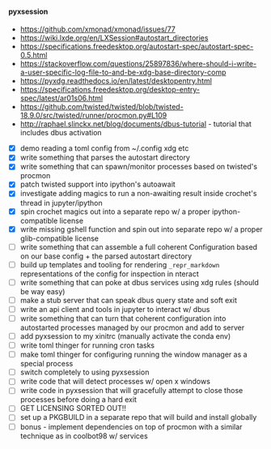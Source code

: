 #### pyxsession

* https://github.com/xmonad/xmonad/issues/77
* https://wiki.lxde.org/en/LXSession#autostart_directories
* https://specifications.freedesktop.org/autostart-spec/autostart-spec-0.5.html
* https://stackoverflow.com/questions/25897836/where-should-i-write-a-user-specific-log-file-to-and-be-xdg-base-directory-comp
* https://pyxdg.readthedocs.io/en/latest/desktopentry.html
* https://specifications.freedesktop.org/desktop-entry-spec/latest/ar01s06.html
* https://github.com/twisted/twisted/blob/twisted-18.9.0/src/twisted/runner/procmon.py#L109
* http://raphael.slinckx.net/blog/documents/dbus-tutorial - tutorial that includes dbus activation

- [x] demo reading a toml config from ~/.config xdg etc
- [x] write something that parses the autostart directory
- [x] write something that can spawn/monitor processes based on twisted's procmon
- [x] patch twisted support into ipython's autoawait
- [x] investigate adding magics to run a non-awaiting result inside crochet's thread in jupyter/ipython
- [x] spin crochet magics out into a separate repo w/ a proper ipython-compatible license
- [x] write missing gshell function and spin out into separate repo w/ a proper glib-compatible license
- [ ] write something that can assemble a full coherent Configuration based on our base config + the parsed autostart directory
- [ ] build up templates and tooling for rendering `_repr_markdown` representations of the config for inspection in nteract
- [ ] write something that can poke at dbus services using xdg rules (should be way easy)
- [ ] make a stub server that can speak dbus query state and soft exit
- [ ] write an api client and tools in jupyter to interact w/ dbus
- [ ] write something that can turn that coherent configuration into autostarted processes managed by our procmon and add to server
- [ ] add pyxsession to my xinitrc (manually activate the conda env)
- [ ] write toml thinger for running cron tasks
- [ ] make toml thinger for configuring running the window manager as a special process
- [ ] switch completely to using pyxsession
- [ ] write code that will detect processes w/ open x windows
- [ ] write code in pyxsession that will gracefully attempt to close those processes before doing a hard exit
- [ ] GET LICENSING SORTED OUT!!
- [ ] set up a PKGBUILD in a separate repo that will build and install globally
- [ ] bonus - implement dependencies on top of procmon with a similar technique as in coolbot98 w/ services
